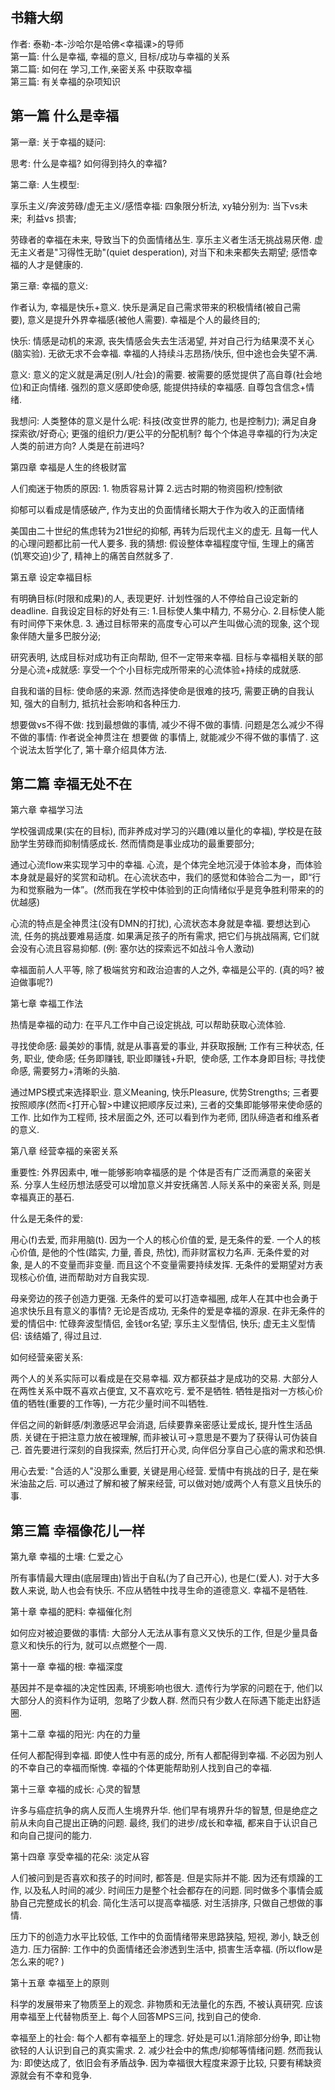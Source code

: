 ## 书籍大纲

作者: 泰勒-本-沙哈尔是哈佛<幸福课>的导师  
第一篇: 什么是幸福, 幸福的意义, 目标/成功与幸福的关系  
第二篇: 如何在 学习,工作,亲密关系 中获取幸福  
第三篇: 有关幸福的杂项知识

## 第一篇 什么是幸福

第一章: 关于幸福的疑问: 

思考: 什么是幸福? 如何得到持久的幸福? 

第二章: 人生模型: 

享乐主义/奔波劳碌/虚无主义/感悟幸福: 四象限分析法, xy轴分别为: 当下vs未来;  利益vs 损害; 

劳碌者的幸福在未来, 导致当下的负面情绪丛生. 享乐主义者生活无挑战易厌倦. 虚无主义者是"习得性无助"(quiet desperation), 对当下和未来都失去期望; 感悟幸福的人才是健康的. 

第三章: 幸福的意义: 

作者认为, 幸福是快乐+意义. 快乐是满足自己需求带来的积极情绪(被自己需要), 意义是提升外界幸福感(被他人需要). 幸福是个人的最终目的;

快乐: 情感是动机的来源, 丧失情感会失去生活渴望, 并对自己行为结果漠不关心(脑实验). 无欲无求不会幸福. 幸福的人持续斗志昂扬/快乐, 但中途也会失望不满. 

意义: 意义的定义就是满足(别人/社会)的需要. 被需要的感觉提供了高自尊(社会地位)和正向情绪. 强烈的意义感即使命感, 能提供持续的幸福感. 自尊包含信念+情绪.

我想问: 人类整体的意义是什么呢: 科技(改变世界的能力, 也是控制力); 满足自身探索欲/好奇心; 更强的组织力/更公平的分配机制? 每个个体追寻幸福的行为决定人类的前进方向? 人类是在前进吗? 

第四章 幸福是人生的终极财富

人们痴迷于物质的原因: 1. 物质容易计算 2.远古时期的物资囤积/控制欲

抑郁可以看成是情感破产, 作为支出的负面情绪长期大于作为收入的正面情绪

美国由二十世纪的焦虑转为21世纪的抑郁, 再转为后现代主义的虚无. 且每一代人的心理问题都比前一代人要多. 我的猜想: 假设整体幸福程度守恒, 生理上的痛苦(饥寒交迫)少了, 精神上的痛苦自然就多了. 

第五章 设定幸福目标

有明确目标(时限和成果)的人, 表现更好. 计划性强的人不停给自己设定新的deadline. 自我设定目标的好处有三: 1.目标使人集中精力, 不易分心. 2.目标使人能有时间停下来休息. 3. 通过目标带来的高度专心可以产生叫做心流的现象, 这个现象伴随大量多巴胺分泌; 

研究表明, 达成目标对成功有正向帮助, 但不一定带来幸福. 目标与幸福相关联的部分是心流+成就感: 享受一个个小目标完成所带来的心流体验+持续的成就感. 

自我和谐的目标: 使命感的来源. 然而选择使命是很难的技巧, 需要正确的自我认知, 强大的自制力, 抵抗社会影响和各种压力. 

想要做vs不得不做: 找到最想做的事情, 减少不得不做的事情. 问题是怎么减少不得不做的事情: 作者说全神贯注在 想要做 的事情上, 就能减少不得不做的事情了. 这个说法太哲学化了, 第十章介绍具体方法. 

## 第二篇 幸福无处不在

第六章 幸福学习法

学校强调成果(实在的目标), 而非养成对学习的兴趣(难以量化的幸福), 学校是在鼓励学生劳碌而抑制情感成长. 然而情商是事业成功的最重要部分;

通过心流flow来实现学习中的幸福. 心流，是个体完全地沉浸于体验本身，而体验本身就是最好的奖赏和动机。在心流状态中，我们的感觉和体验合二为一，即“行为和觉察融为一体”。(然而我在学校中体验到的正向情绪似乎是竞争胜利带来的的优越感)

心流的特点是全神贯注(没有DMN的打扰), 心流状态本身就是幸福. 要想达到心流, 任务的挑战要难易适度. 如果满足孩子的所有需求, 把它们与挑战隔离, 它们就会没有心流且容易抑郁. (例: 塞尔达的探索远不如战斗令人激动)

幸福面前人人平等, 除了极端贫穷和政治迫害的人之外, 幸福是公平的. (真的吗? 被迫做事呢?)

第七章 幸福工作法

热情是幸福的动力: 在平凡工作中自己设定挑战, 可以帮助获取心流体验. 

寻找使命感: 最美妙的事情, 就是从事喜爱的事业, 并获取报酬; 工作有三种状态, 任务, 职业, 使命感; 任务即赚钱, 职业即赚钱+升职,  使命感, 工作本身即目标; 寻找使命感, 需要努力+清晰的头脑. 

通过MPS模式来选择职业. 意义Meaning, 快乐Pleasure, 优势Strengths; 三者要按照顺序(然而<打开心智>中建议把顺序反过来), 三者的交集即能够带来使命感的工作. 比如作为工程师, 技术层面之外, 还可以看到作为老师, 团队缔造者和维系者的意义. 

第八章 经营幸福的亲密关系

重要性: 外界因素中, 唯一能够影响幸福感的是 个体是否有广泛而满意的亲密关系. 分享人生经历想法感受可以增加意义并安抚痛苦.人际关系中的亲密关系, 则是幸福真正的基石. 

什么是无条件的爱: 

用心(f)去爱, 而非用脑(t). 因为一个人的核心价值的爱, 是无条件的爱. 一个人的核心价值, 是他的个性(踏实, 力量, 善良, 热忱), 而非财富权力名声. 无条件爱的对象, 是人的不变量而非变量. 而且这个不变量需要持续发挥. 无条件的爱期望对方表现核心价值, 进而帮助对方自我实现. 

母亲旁边的孩子创造力更强. 无条件的爱可以打造幸福圈, 成年人在其中也会勇于追求快乐且有意义的事情? 无论是否成功, 无条件的爱是幸福的源泉. 在非无条件的爱的情侣中: 忙碌奔波型情侣, 金钱or名望; 享乐主义型情侣, 快乐; 虚无主义型情侣: 该结婚了, 得过且过.

如何经营亲密关系:

两个人的关系实际可以看成是在交易幸福. 双方都获益才是成功的交易. 大部分人在两性关系中既不喜欢占便宜, 又不喜欢吃亏. 爱不是牺牲. 牺牲是指对一方核心价值的牺牲(重要的工作等), 一方花少量时间不叫牺牲. 

伴侣之间的新鲜感/刺激感迟早会消退, 后续要靠亲密感让爱成长, 提升性生活品质. 关键在于把注意力放在被理解, 而非被认可->意思是不要为了获得认可伪装自己. 首先要进行深刻的自我探索, 然后打开心灵, 向伴侣分享自己心底的需求和恐惧.

用心去爱: "合适的人"没那么重要, 关键是用心经营. 爱情中有挑战的日子, 是在柴米油盐之后. 可以通过了解和被了解来经营, 可以做对她/或两个人有意义且快乐的事.

## 第三篇 幸福像花儿一样

第九章 幸福的土壤: 仁爱之心

所有事情最大理由(底层理由)皆出于自私(为了自己开心), 也是仁(爱人). 对于大多数人来说, 助人也会有快乐. 不应从牺牲中找寻生命的道德意义. 幸福不是牺牲. 

第十章 幸福的肥料: 幸福催化剂

如何应对被迫要做的事情: 大部分人无法从事有意义又快乐的工作, 但是少量具备意义和快乐的行为, 就可以点燃整个一周. 

第十一章 幸福的根: 幸福深度

基因并不是幸福的决定性因素, 环境影响也很大. 遗传行为学家的问题在于, 他们以大部分人的资料作为证明,  忽略了少数人群. 然而只有少数人在际遇下能走出舒适圈. 

第十二章 幸福的阳光: 内在的力量

任何人都配得到幸福. 即使人性中有恶的成分, 所有人都配得到幸福. 不必因为别人的不幸自己的幸福而惭愧. 幸福的个体更能帮助别人找到自己的幸福. 

第十三章 幸福的成长: 心灵的智慧

许多与癌症抗争的病人反而人生境界升华. 他们早有境界升华的智慧, 但是绝症之前从未向自己提出正确的问题. 最终, 我们的进步/成长和幸福, 都来自于认识自己和向自己提问的能力. 

第十四章 享受幸福的花朵: 淡定从容

人们被问到是否喜欢和孩子的时间时, 都答是. 但是实际并不能. 因为还有烦躁的工作, 以及私人时间的减少. 时间压力是整个社会都存在的问题. 同时做多个事情会威胁自己完整成长的机会. 简化生活可以提高幸福感. 对生活排序, 只做自己想做的事情. 

压力下的创造力水平比较低, 工作中的负面情绪带来思路狭隘, 短视, 渺小, 缺乏创造力. 压力宿醉: 工作中的负面情绪还会渗透到生活中, 损害生活幸福. (所以flow是怎么来的呢? )

第十五章 幸福至上的原则

科学的发展带来了物质至上的观念. 非物质和无法量化的东西, 不被认真研究. 应该用幸福至上代替物质至上. 每个人回答MPS三问, 找到自己的使命. 

幸福至上的社会: 每个人都有幸福至上的理念. 好处是可以1.消除部分纷争, 即让物欲轻的人认识到自己的真实需求. 2. 减少社会中的焦虑/抑郁等情绪问题. 然而我认为: 即使达成了,  依旧会有矛盾战争. 因为幸福很大程度来源于比较, 只要有稀缺资源就会有不幸和竞争.